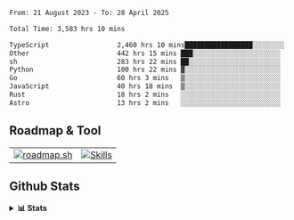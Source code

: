 <!--START_SECTION:waka-->

```txt
From: 21 August 2023 - To: 28 April 2025

Total Time: 3,583 hrs 10 mins

TypeScript                 2,460 hrs 10 mins█████████████████░░░░░░░░   68.66 %
Other                      442 hrs 15 mins ███░░░░░░░░░░░░░░░░░░░░░░   12.34 %
sh                         283 hrs 22 mins ██░░░░░░░░░░░░░░░░░░░░░░░   07.91 %
Python                     100 hrs 22 mins ▓░░░░░░░░░░░░░░░░░░░░░░░░   02.80 %
Go                         60 hrs 3 mins   ▒░░░░░░░░░░░░░░░░░░░░░░░░   01.68 %
JavaScript                 40 hrs 18 mins  ▒░░░░░░░░░░░░░░░░░░░░░░░░   01.13 %
Rust                       18 hrs 2 mins   ░░░░░░░░░░░░░░░░░░░░░░░░░   00.50 %
Astro                      13 hrs 2 mins   ░░░░░░░░░░░░░░░░░░░░░░░░░   00.36 %
```

<!--END_SECTION:waka-->

## Roadmap & Tool
<table align="center">
  <tr>
    <td>
      <a href="https://roadmap.sh">
        <img src="https://roadmap.sh/card/tall/6505f3e78dfc79db2fff8e3e?variant=dark" alt="roadmap.sh" />
      </a>
    </td>
    <td>
      <a href="https://github.com/chaninlaw">
        <img src="https://skillicons.dev/icons?i=js,typescript,nodejs,nestjs,react,next,astro,html,css,tailwind,postgres,prisma,docker,git,rust,go&perline=7&theme=dark" alt="Skills" />
      </a>
    </td>
  </tr>
</table>

## Github Stats
<details close>
  <summary><b>📊 Stats</b></summary>
  <div align="center">
    
<picture>
  <source
    srcset="https://github-readme-stats.vercel.app/api?username=chaninlaw&show_icons=true&theme=dark"
    media="(prefers-color-scheme: dark)"
  />
  <source
    srcset="https://github-readme-stats.vercel.app/api?username=chaninlaw&show_icons=true"
    media="(prefers-color-scheme: light), (prefers-color-scheme: no-preference)"
  />
  <img src="https://github-readme-stats.vercel.app/api?username=chaninlaw&show_icons=true" />
</picture>
    
<picture>
  <source
    srcset="https://github-readme-stats.vercel.app/api/top-langs/?username=chaninlaw&layout=donut&theme=dark"
    media="(prefers-color-scheme: dark)"
  />
  <source
    srcset="https://github-readme-stats.vercel.app/api/top-langs/?username=chaninlaw&layout=donut"
    media="(prefers-color-scheme: light), (prefers-color-scheme: no-preference)"
  />
  <img src="https://github-readme-stats.vercel.app/api/top-langs/?username=chaninlaw&layout=donut" />
</picture>
    
  </div>
  
</details>

